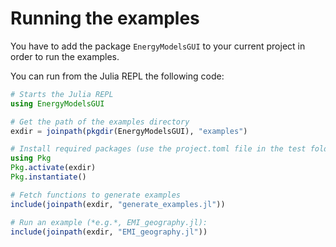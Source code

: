 # Running the examples

You have to add the package `EnergyModelsGUI` to your current project in order to run the examples.

You can run from the Julia REPL the following code:

```julia
# Starts the Julia REPL
using EnergyModelsGUI

# Get the path of the examples directory
exdir = joinpath(pkgdir(EnergyModelsGUI), "examples")

# Install required packages (use the project.toml file in the test folder of the repository)
using Pkg
Pkg.activate(exdir)
Pkg.instantiate()

# Fetch functions to generate examples
include(joinpath(exdir, "generate_examples.jl"))

# Run an example (*e.g.*, EMI_geography.jl):
include(joinpath(exdir, "EMI_geography.jl"))
```
